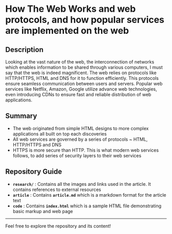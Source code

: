 # How The Web Works and web protocols, and how popular services are implemented on the web

## Description
Looking at the vast nature of the web, the interconnection of networks which enables information to be shared through various computers, I must say that the web is indeed magnificent. The web relies on protocols like HTTP/HTTPS, HTML and DNS for it to function efficiently. This protocols ensure seamless communication between users and servers.
Popular web services like Netflix, Amazon, Google utilize advance web technologies, even introducing CDNs to ensure fast and reliable distribution of web applications.

## Summary
- The web originated from simple HTML designs to more complex applications all built on top each discoveries
- All web services are governed by a series of protocols ~ HTML, HTTP/HTTPS and DNS
- HTTPS is more secure than HTTP. This is what modern web services follows, to add series of security layers to their web services

## Repository Guide
- **`research/`** : Contains all the images and links used in the article. It contains references to external resources
- **`article`** : Contains **`article.md`** which is a markdown format for the article text
- **`code`** : Contains **`index.html`** which is a sample HTML file demonstrating basic markup and web page

---
Feel free to explore the repository and its content!